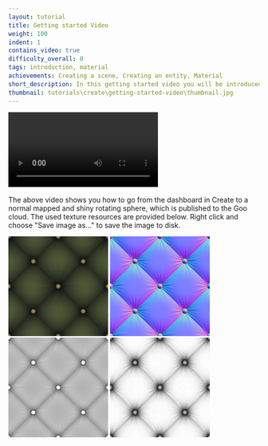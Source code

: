 ```yaml
---
layout: tutorial
title: Getting started Video
weight: 100
indent: 1
contains_video: true
difficulty_overall: 0
tags: introduction, material
achievements: Creating a scene, Creating an entity, Material
short_description: In this getting started video you will be introduced to Goo Create and a small example of what you can do with it.
thumbnail: tutorials\create\getting-started-video\thumbnail.jpg
---
```

<video controls autoplay>
  <source src="http://labs.gooengine.com/video/goo-material-flow.mp4" type="video/mp4">
  Your browser does not support the video tag.
</video>

The above video shows you how to go from the dashboard in Create to a normal mapped and shiny rotating sphere, which is published to the Goo cloud. The used texture resources are provided below. Right click and choose "Save image as..." to save the image to disk.

<img src="chesterfield-color.png" style="width:200px; height: 200px">
<img src="chesterfield-normal.png" style="width:200px; height: 200px">
<img src="chesterfield-specular.png" style="width:200px; height: 200px">
<img src="chesterfield-ao.png" style="width:200px; height: 200px">

